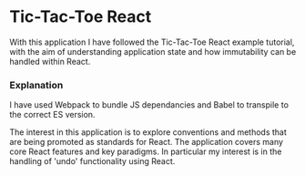 # Tic-Tac-Toe React

With this application I have followed the Tic-Tac-Toe React example tutorial, with the aim of understanding application state and how immutability can be handled within React.

### Explanation ###

I have used Webpack to bundle JS dependancies and Babel to transpile to the correct ES version.

The interest in this application is to explore conventions and methods that are being promoted as standards for React. The application covers many core React features and key paradigms. In particular my interest is in the handling of 'undo' functionality using React.